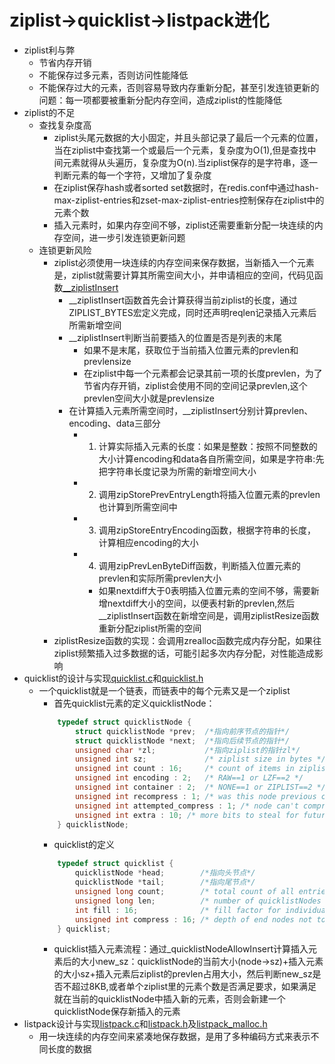 # ziplist->quicklist->listpack进化
* ziplist利与弊
  * 节省内存开销
  * 不能保存过多元素，否则访问性能降低
  * 不能保存过大的元素，否则容易导致内存重新分配，甚至引发连锁更新的问题：每一项都要被重新分配内存空间，造成ziplist的性能降低
* ziplist的不足
  * 查找复杂度高
    * ziplist头尾元数据的大小固定，并且头部记录了最后一个元素的位置，当在ziplist中查找第一个或最后一个元素，复杂度为O(1),但是查找中间元素就得从头遍历，复杂度为O(n).当ziplist保存的是字符串，逐一判断元素的每一个字符，又增加了复杂度
    * 在ziplist保存hash或者sorted set数据时，在redis.conf中通过hash-max-ziplist-entries和zset-max-ziplist-entries控制保存在ziplist中的元素个数
    * 插入元素时，如果内存空间不够，ziplist还需要重新分配一块连续的内存空间，进一步引发连锁更新问题
  * 连锁更新风险
    * ziplist必须使用一块连续的内存空间来保存数据，当新插入一个元素是，ziplist就需要计算其所需空间大小，并申请相应的空间，代码见函数[__ziplistInsert](../../../src/ziplist.c)
      * __ziplistInsert函数首先会计算获得当前ziplist的长度，通过ZIPLIST_BYTES宏定义完成，同时还声明reqlen记录插入元素后所需新增空间
      * __ziplistInsert判断当前要插入的位置是否是列表的末尾
        * 如果不是末尾，获取位于当前插入位置元素的prevlen和prevlensize
        * 在ziplist中每一个元素都会记录其前一项的长度prevlen，为了节省内存开销，ziplist会使用不同的空间记录prevlen,这个prevlen空间大小就是prevlensize
      * 在计算插入元素所需空间时，__ziplistInsert分别计算prevlen、encoding、data三部分
        * 1. 计算实际插入元素的长度：如果是整数：按照不同整数的大小计算encoding和data各自所需空间，如果是字符串:先把字符串长度记录为所需的新增空间大小
        * 2. 调用zipStorePrevEntryLength将插入位置元素的prevlen也计算到所需空间中
        * 3. 调用zipStoreEntryEncoding函数，根据字符串的长度，计算相应encoding的大小
        * 4. 调用zipPrevLenByteDiff函数，判断插入位置元素的prevlen和实际所需prevlen大小
          * 如果nextdiff大于0表明插入位置元素的空间不够，需要新增nextdiff大小的空间，以便表村新的prevlen,然后__ziplistInsert函数在新增空间是，调用ziplistResize函数重新分配ziplist所需的空间
    * ziplistResize函数的实现：会调用zrealloc函数完成内存分配，如果往ziplist频繁插入过多数据的话，可能引起多次内存分配，对性能造成影响
* quicklist的设计与实现[quicklist.c](../../../src/quicklist.c)和[quicklist.h](../../../src/quicklist.h)
  * 一个quicklist就是一个链表，而链表中的每个元素又是一个ziplist
    * 首先quicklist元素的定义quicklistNode：
    ```c 
        typedef struct quicklistNode {
            struct quicklistNode *prev;  /*指向前序节点的指针*/
            struct quicklistNode *next;  /*指向后续节点的指针*/
            unsigned char *zl;           /*指向ziplist的指针zl*/
            unsigned int sz;             /* ziplist size in bytes */
            unsigned int count : 16;     /* count of items in ziplist */
            unsigned int encoding : 2;   /* RAW==1 or LZF==2 */
            unsigned int container : 2;  /* NONE==1 or ZIPLIST==2 */
            unsigned int recompress : 1; /* was this node previous compressed? */
            unsigned int attempted_compress : 1; /* node can't compress; too small */
            unsigned int extra : 10; /* more bits to steal for future usage */
        } quicklistNode;
    ```
    * quicklist的定义
    ```C 
        typedef struct quicklist {
            quicklistNode *head;        /*指向头节点*/
            quicklistNode *tail;        /*指向尾节点*/
            unsigned long count;        /* total count of all entries in all ziplists */
            unsigned long len;          /* number of quicklistNodes */
            int fill : 16;              /* fill factor for individual nodes */
            unsigned int compress : 16; /* depth of end nodes not to compress;0=off */
        } quicklist;
    ```
    * quicklist插入元素流程：通过_quicklistNodeAllowInsert计算插入元素后的大小new_sz：quicklistNode的当前大小(node->sz)+插入元素的大小sz+插入元素后ziplist的prevlen占用大小，然后判断new_sz是否不超过8KB,或者单个ziplist里的元素个数是否满足要求，如果满足就在当前的quicklistNode中插入新的元素，否则会新建一个quicklistNode保存新插入的元素
* listpack设计与实现[listpack.c](../../../src/listpack.c)和[listpack.h](../../../src/listpack.h)及[listpack_malloc.h](../../../src/listpack_malloc.h)
  * 用一块连续的内存空间来紧凑地保存数据，是用了多种编码方式来表示不同长度的数据